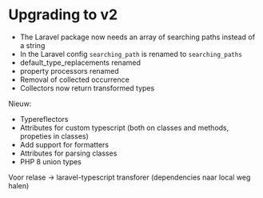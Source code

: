 # Upgrading to v2

- The Laravel package now needs an array of searching paths instead of a string
- In the Laravel config `searching_path` is renamed to `searching_paths`
- default_type_replacements renamed
- property processors renamed
- Removal of collected occurrence
- Collectors now return transformed types


Nieuw:
- Typereflectors
- Attributes for custom typescript (both on classes and methods, propeties in classes)
- Add support for formatters
- Attributes for parsing classes
- PHP 8 union types

Voor relase -> laravel-typescript transforer (dependencies naar local weg halen)

